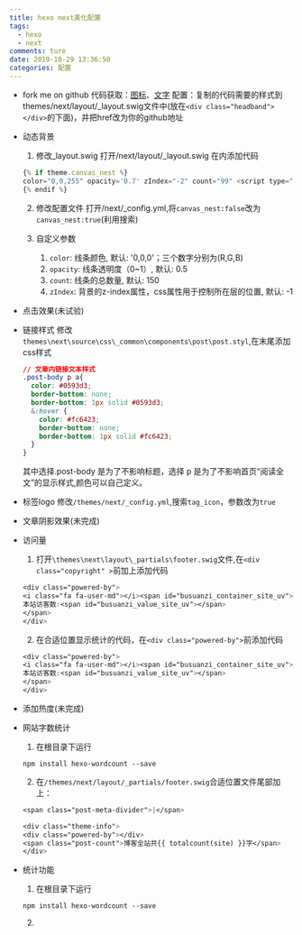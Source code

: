 ```yaml
---
title: hexo next美化配置
tags:
  - hexo
  - next
comments: ture
date: 2019-10-29 13:36:50
categories: 配置
---
```


- fork me on github
  代码获取：[图标](http://tholman.com/github-corners/)、[文字](https://github.blog/2008-12-19-github-ribbons/)
  配置：复制的代码需要的样式到themes/next/layout/_layout.swig文件中(放在`<div class="headband"></div>`的下面)，并把href改为你的github地址

- 动态背景
  1. 修改_layout.swig
   打开/next/layout/_layout.swig
   在<body></body>内添加代码
    ```js
    {% if theme.canvas_nest %}
    color="0,0,255" opacity='0.7' zIndex="-2" count="99" <script type="text/javascript" src="//cdn.bootcss.com/canvas-nest.js/1.0.0/canvas-nest.min.js"></script>
    {% endif %}
    ```
  2. 修改配置文件
   打开/next/_config.yml,将`canvas_nest:false`改为`canvas_nest:true`(利用搜索)

  3. 自定义参数
     1. `color`: 线条颜色, 默认: '0,0,0'；三个数字分别为(R,G,B)
     2. `opacity`: 线条透明度（0~1）, 默认: 0.5
     3. `count`: 线条的总数量, 默认: 150
     4. `zIndex`: 背景的z-index属性，css属性用于控制所在层的位置, 默认: -1
- 点击效果(未试验)
  
- 链接样式
  修改`themes\next\source\css\_common\components\post\post.styl`,在末尾添加css样式
  ```css
  // 文章内链接文本样式
  .post-body p a{
    color: #0593d3;
    border-bottom: none;
    border-bottom: 1px solid #0593d3;
    &:hover {
      color: #fc6423;
      border-bottom: none;
      border-bottom: 1px solid #fc6423;
    }
  }
  ```   
  其中选择.post-body 是为了不影响标题，选择 p 是为了不影响首页“阅读全文”的显示样式,颜色可以自己定义。

- 标签logo
  修改`/themes/next/_config.yml`,搜索`tag_icon`，参数改为`true`
  
- 文章阴影效果(未完成)
  
- 访问量
  1. 打开`\themes\next\layout\_partials\footer.swig`文件,在`<div class="copyright" >`前加上添加代码
  ```css
  <div class="powered-by">
  <i class="fa fa-user-md"></i><span id="busuanzi_container_site_uv">
  本站访客数:<span id="busuanzi_value_site_uv"></span>
  </span>
  </div>
  ```
  2. 在合适位置显示统计的代码，在`<div class="powered-by">`前添加代码
  ```css
  <div class="powered-by">
  <i class="fa fa-user-md"></i><span id="busuanzi_container_site_uv">
  本站访客数:<span id="busuanzi_value_site_uv"></span>
  </span>
  </div>
  ```
- 添加热度(未完成)

- 网站字数统计
  1. 在根目录下运行
    ```
    npm install hexo-wordcount --save
    ```
  2. 在`/themes/next/layout/_partials/footer.swig`合适位置文件尾部加上：
    ```css
    <span class="post-meta-divider">|</span>

    <div class="theme-info">
    <div class="powered-by"></div>
    <span class="post-count">博客全站共{{ totalcount(site) }}字</span>
    </div>
    ```

- 统计功能
  1. 在根目录下运行
    ```
    npm install hexo-wordcount --save
    ```
  2. 

